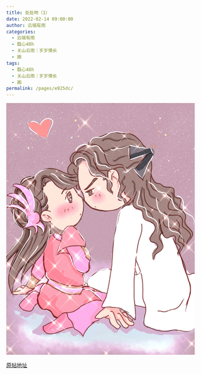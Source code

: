 ```yaml
---
title: 处处吻（1）
date: 2022-02-14 09:00:00
author: 云端有雨
categories: 
  - 云端有雨
  - 戬心48h
  - 关山云雨｜岁岁情长
  - 画
tags: 
  - 戬心48h
  - 关山云雨｜岁岁情长
  - 画
permalink: /pages/e925dc/
---
```


![处处吻1](/img/yunduanyouyu/chuchuwen1.jpg)

[原帖地址](https://yunduanyouyu.lofter.com/post/4cf27dde_2b4ac6543)
<!-- more -->
